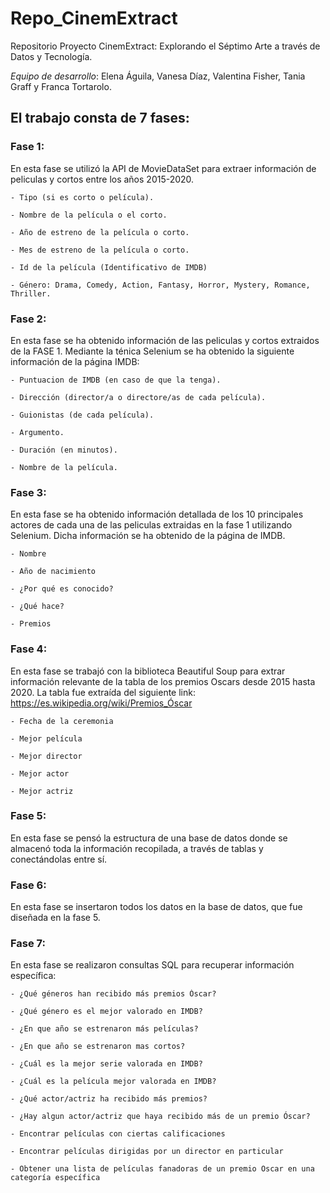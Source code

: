 # Repo_CinemExtract
Repositorio Proyecto CinemExtract: Explorando el Séptimo Arte a través de Datos y Tecnología.

*Equipo de desarrollo*: 
Elena Águila, Vanesa Díaz, Valentina Fisher, Tania Graff y Franca Tortarolo.


## El trabajo consta de 7 fases:

### Fase 1:

En esta fase se utilizó la API de MovieDataSet para extraer información de peliculas y cortos entre los años 2015-2020.
 
    - Tipo (si es corto o película).

    - Nombre de la película o el corto.

    - Año de estreno de la película o corto.

    - Mes de estreno de la película o corto.

    - Id de la película (Identificativo de IMDB)

    - Género: Drama, Comedy, Action, Fantasy, Horror, Mystery, Romance, Thriller.

### Fase 2: 


En esta fase se ha obtenido información de las peliculas y cortos extraidos de la FASE 1. Mediante la ténica Selenium se ha obtenido la siguiente información de la página IMDB: 

    - Puntuacion de IMDB (en caso de que la tenga).

    - Dirección (director/a o directore/as de cada película).

    - Guionistas (de cada película).

    - Argumento.

    - Duración (en minutos).

    - Nombre de la película.


### Fase 3: 

En esta fase se ha obtenido información detallada de los 10 principales actores de cada una de las peliculas extraidas en la fase 1 utilizando Selenium. Dicha información se ha obtenido de la página de IMDB.

    - Nombre

    - Año de nacimiento

    - ¿Por qué es conocido?

    - ¿Qué hace?
    
    - Premios

### Fase 4:

En esta fase se trabajó con la biblioteca Beautiful Soup para extrar información relevante de la tabla de los premios Oscars desde 2015 hasta 2020. La tabla fue extraída del siguiente link: https://es.wikipedia.org/wiki/Premios_Óscar 
   
    - Fecha de la ceremonia

    - Mejor película

    - Mejor director

    - Mejor actor

    - Mejor actriz 

    
### Fase 5: 

En esta fase se pensó la estructura de una base de datos donde se almacenó toda la información recopilada, a través de tablas y conectándolas entre sí.

### Fase 6: 

En esta fase se insertaron todos los datos en la base de datos, que fue diseñada en la fase 5.

### Fase 7:

En esta fase se realizaron consultas SQL para recuperar información específica:

    - ¿Qué géneros han recibido más premios Óscar?

    - ¿Qué género es el mejor valorado en IMDB?

    - ¿En que año se estrenaron más películas?

    - ¿En que año se estrenaron mas cortos?

    - ¿Cuál es la mejor serie valorada en IMDB?

    - ¿Cuál es la película mejor valorada en IMDB?

    - ¿Qué actor/actriz ha recibido más premios?

    - ¿Hay algun actor/actriz que haya recibido más de un premio Óscar?

    - Encontrar películas con ciertas calificaciones
    
    - Encontrar películas dirigidas por un director en particular

    - Obtener una lista de películas fanadoras de un premio Oscar en una categoría específica